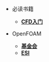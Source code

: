 - 必读书籍
    - [**CFD入门**]()

- OpenFOAM
    - [**基金会**](https://www.openfoam.org)
    - [**ESI**](https://www.openfoam.com)